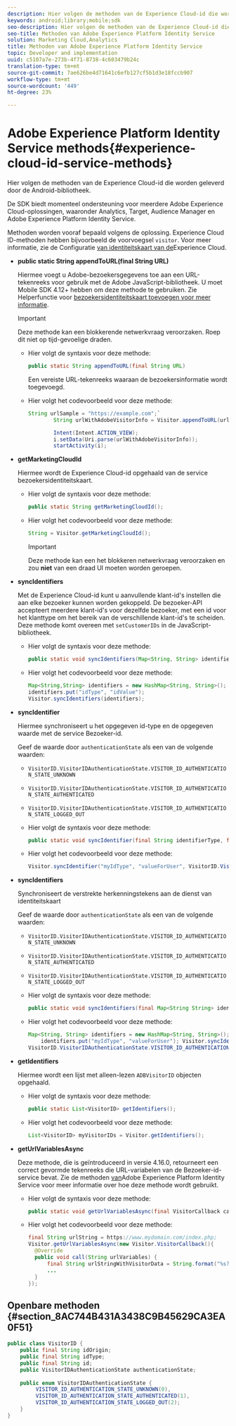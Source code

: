 ```yaml
---
description: Hier volgen de methoden van de Experience Cloud-id die worden geleverd door de Android-bibliotheek.
keywords: android;library;mobile;sdk
seo-description: Hier volgen de methoden van de Experience Cloud-id die worden geleverd door de Android-bibliotheek.
seo-title: Methoden van Adobe Experience Platform Identity Service
solution: Marketing Cloud,Analytics
title: Methoden van Adobe Experience Platform Identity Service
topic: Developer and implementation
uuid: c5107a7e-273b-4f71-8738-4c603479b24c
translation-type: tm+mt
source-git-commit: 7ae626be4d71641c6efb127cf5b1d3e18fccb907
workflow-type: tm+mt
source-wordcount: '449'
ht-degree: 23%

---
```



# Adobe Experience Platform Identity Service methods{#experience-cloud-id-service-methods}

Hier volgen de methoden van de Experience Cloud-id die worden geleverd door de Android-bibliotheek.

De SDK biedt momenteel ondersteuning voor meerdere Adobe Experience Cloud-oplossingen, waaronder Analytics, Target, Audience Manager en Adobe Experience Platform Identity Service.

Methoden worden vooraf bepaald volgens de oplossing. Experience Cloud ID-methoden hebben bijvoorbeeld de voorvoegsel `visitor`. Voor meer informatie, zie de Configuratie [van identiteitskaart van de](/help/android/c-marketing-cloud/mcvid.md)Experience Cloud.

* **public static String appendToURL(final String URL)**

   Hiermee voegt u Adobe-bezoekersgegevens toe aan een URL-tekenreeks voor gebruik met de Adobe JavaScript-bibliotheek. U moet Mobile SDK 4.12+ hebben om deze methode te gebruiken. Zie Helperfunctie voor [bezoekersidentiteitskaart toevoegen voor meer informatie](https://docs.adobe.com/content/help/en/id-service/using/id-service-api/methods/appendvisitorid.html).

   >[!IMPORTANT]
   >
   >Deze methode kan een blokkerende netwerkvraag veroorzaken. Roep dit niet op tijd-gevoelige draden.

   * Hier volgt de syntaxis voor deze methode:

      ```java
      public static String appendToURL(final String URL) 
      ```

      Een vereiste URL-tekenreeks waaraan de bezoekersinformatie wordt toegevoegd.

   * Hier volgt het codevoorbeeld voor deze methode:

      ```java
      String urlSample = "https://example.com";`
              String urlWithAdobeVisitorInfo = Visitor.appendToURL(urlSample);
      
              Intent(Intent.ACTION_VIEW);
              i.setData(Uri.parse(urlWithAdobeVisitorInfo));
              startActivity(i);
      ```

* **getMarketingCloudId**

   Hiermee wordt de Experience Cloud-id opgehaald van de service bezoekersidentiteitskaart.

   * Hier volgt de syntaxis voor deze methode:

      ```java
      public static String getMarketingCloudId(); 
      ```

   * Hier volgt het codevoorbeeld voor deze methode:

      ```java
      String = Visitor.getMarketingCloudId();
      ```

      >[!IMPORTANT]
      >
      >Deze methode kan een het blokkeren netwerkvraag veroorzaken en zou **niet** van een draad UI moeten worden geroepen.

* **syncIdentifiers**

   Met de Experience Cloud-id kunt u aanvullende klant-id&#39;s instellen die aan elke bezoeker kunnen worden gekoppeld. De bezoeker-API accepteert meerdere klant-id&#39;s voor dezelfde bezoeker, met een id voor het klanttype om het bereik van de verschillende klant-id&#39;s te scheiden. Deze methode komt overeen met `setCustomerIDs` in de JavaScript-bibliotheek.

   * Hier volgt de syntaxis voor deze methode:

      ```java
      public static void syncIdentifiers(Map<String, String> identifiers); 
      ```

   * Hier volgt het codevoorbeeld voor deze methode:

      ```java
      Map<String,String> identifiers = new HashMap<String, String>();
      identifiers.put("idType", "idValue");
      Visitor.syncIdentifiers(identifiers);
      ```

* **syncIdentifier**

   Hiermee synchroniseert u het opgegeven id-type en de opgegeven waarde met de service Bezoeker-id.

   Geef de waarde door `authenticationState` als een van de volgende waarden:

   * `VisitorID.VisitorIDAuthenticationState.VISITOR_ID_AUTHENTICATION_STATE_UNKNOWN`
   * `VisitorID.VisitorIDAuthenticationState.VISITOR_ID_AUTHENTICATION_STATE_AUTHENTICATED`
   * `VisitorID.VisitorIDAuthenticationState.VISITOR_ID_AUTHENTICATION_STATE_LOGGED_OUT`

   * Hier volgt de syntaxis voor deze methode:

      ```java
      public static void syncIdentifier(final String identifierType, final String identifier, final VisitorID.VisitorIDAuthenticationState authenticationState);
      ```

   * Hier volgt het codevoorbeeld voor deze methode:

      ```java
      Visitor.syncIdentifier("myIdType", "valueForUser", VisitorID.VisitorIDAuthenticationState.VISITOR_ID_AUTHENTICATION_STATE_LOGGED_OUT);
      ```

* **syncIdentifiers**

   Synchroniseert de verstrekte herkenningstekens aan de dienst van identiteitskaart

   Geef de waarde door `authenticationState` als een van de volgende waarden:
   * `VisitorID.VisitorIDAuthenticationState.VISITOR_ID_AUTHENTICATION_STATE_UNKNOWN`
   * `VisitorID.VisitorIDAuthenticationState.VISITOR_ID_AUTHENTICATION_STATE_AUTHENTICATED`
   * `VisitorID.VisitorIDAuthenticationState.VISITOR_ID_AUTHENTICATION_STATE_LOGGED_OUT`

   * Hier volgt de syntaxis voor deze methode:

      ```java
      public static void syncIdentifiers(final Map<String String> identifiers, final VisitorID.VisitorIDAuthenticationState authenticationState);
      ```

   * Hier volgt het codevoorbeeld voor deze methode:

      ```java
      Map<String, String> identifiers = new HashMap<String, String>();
          identifiers.put("myIdType", "valueForUser"); Visitor.syncIdentifiers(identifiers,
      VisitorID.VisitorIDAuthenticationState.VISITOR_ID_AUTHENTICATION_STATE_AUTHENTICATED); 
      ```

* **getIdentifiers**

   Hiermee wordt een lijst met alleen-lezen `ADBVisitorID` objecten opgehaald.

   * Hier volgt de syntaxis voor deze methode:

      ```java
      public static List<VisitorID> getIdentifiers(); 
      ```

   * Hier volgt het codevoorbeeld voor deze methode:

      ```java
      List<VisitorID> myVisitorIDs = Visitor.getIdentifiers(); 
      ```

* **getUrlVariablesAsync**

   Deze methode, die is geïntroduceerd in versie 4.16.0, retourneert een correct gevormde tekenreeks die URL-variabelen van de Bezoeker-id-service bevat. Zie de methoden [van](/help/android/reference/hybrid-app.md)Adobe Experience Platform Identity Service voor meer informatie over hoe deze methode wordt gebruikt.

   * Hier volgt de syntaxis voor deze methode:

      ```java
      public static void getUrlVariablesAsync(final VisitorCallback callback);
      ```

   * Hier volgt het codevoorbeeld voor deze methode:

      ```java
      final String urlString = https://www.mydomain.com/index.php; 
      Visitor.getUrlVariablesAsync(new Visitor.VisitorCallback(){ 
        @Override 
        public void call(String urlVariables) { 
            final String urlStringWithVisitorData = String.format("%s?%s", urlString, urlVariables); 
            ...
        } 
      });
      ```

## Openbare methoden {#section_8AC744B431A3438C9B45629CA3EA0F51}

```java
public class VisitorID { 
    public final String idOrigin; 
    public final String idType; 
    public final String id; 
    public VisitorIDAuthenticationState authenticationState; 
 
    public enum VisitorIDAuthenticationState { 
         VISITOR_ID_AUTHENTICATION_STATE_UNKNOWN(0), 
         VISITOR_ID_AUTHENTICATION_STATE_AUTHENTICATED(1), 
         VISITOR_ID_AUTHENTICATION_STATE_LOGGED_OUT(2); 
    } 
}
```

